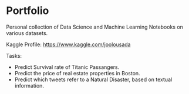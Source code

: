 # Portfolio

Personal collection of Data Science and Machine Learning Notebooks on various datasets.

Kaggle Profile: https://www.kaggle.com/joolousada

Tasks:

- Predict Survival rate of Titanic Passangers.
- Predict the price of real estate properties in Boston. 
- Predict which tweets refer to a Natural Disaster, based on textual information.
